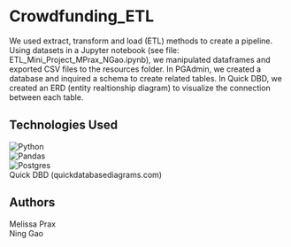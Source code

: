 # Crowdfunding_ETL

We used extract, transform and load (ETL) methods to create a pipeline. Using datasets in a Jupyter notebook (see file: ETL_Mini_Project_MPrax_NGao.ipynb), we manipulated dataframes and exported CSV files to the resources folder. In PGAdmin, we created a database and inquired a schema to create related tables. In Quick DBD, we created an ERD (entity realtionship diagram) to visualize the connection between each table.

## Technologies Used

![Python](https://img.shields.io/badge/python-3670A0?style=for-the-badge&logo=python&logoColor=ffdd54) <br/>
![Pandas](https://img.shields.io/badge/pandas-%23150458.svg?style=for-the-badge&logo=pandas&logoColor=white) <br/>
![Postgres](https://img.shields.io/badge/postgres-%23316192.svg?style=for-the-badge&logo=postgresql&logoColor=white) <br/>
Quick DBD (quickdatabasediagrams.com)

## Authors
Melissa Prax <br/>
Ning Gao
